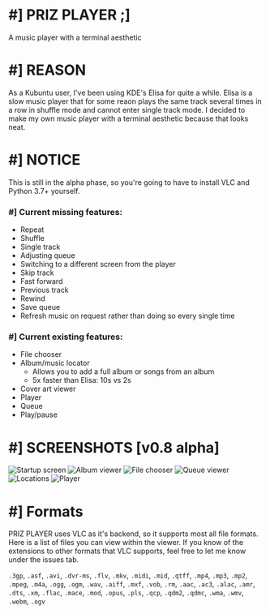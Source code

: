 # #] PRIZ PLAYER ;]
A music player with a terminal aesthetic

# #] REASON
As a Kubuntu user, I've been using KDE's Elisa for quite a while. Elisa is a slow music player that 
for some reaon plays the same track several times in a row in shuffle mode and cannot enter single track
mode. I decided to make my own music player with a terminal aesthetic because that looks neat.

# #] NOTICE
This is still in the alpha phase, so you're going to have to install VLC and Python 3.7+ yourself.

### #] Current missing features:
- Repeat
- Shuffle
- Single track
- Adjusting queue
- Switching to a different screen from the player
- Skip track
- Fast forward
- Previous track
- Rewind
- Save queue
- Refresh music on request rather than doing so every single time

### #] Current existing features:
- File chooser
- Album/music locator
  - Allows you to add a full album or songs from an album
  - 5x faster than Elisa: 10s vs 2s
- Cover art viewer
- Player
- Queue
- Play/pause

# #] SCREENSHOTS [v0.8 alpha]
![Startup screen](https://media.discordapp.net/attachments/569698278271090728/752224892040249374/unknown.png)
![Album viewer](https://media.discordapp.net/attachments/569698278271090728/752225328813834280/unknown.png)
![File chooser](https://media.discordapp.net/attachments/569698278271090728/752225455171698839/unknown.png)
![Queue viewer](https://media.discordapp.net/attachments/569698278271090728/752225691667529829/unknown.png)
![Locations](https://media.discordapp.net/attachments/569698278271090728/752225833506308127/unknown.png)
![Player](https://media.discordapp.net/attachments/569698278271090728/752226100901445642/unknown.png)

# #] Formats
PRIZ PLAYER uses VLC as it's backend, so it supports most all file formats. Here is a list 
of files you can view within the viewer. If you know of the extensions to other formats that VLC
supports, feel free to let me know under the issues tab.

`.3gp`, `.asf`, `.avi`, `.dvr-ms`, `.flv`,
`.mkv`, `.midi`, `.mid`, `.qtff`, `.mp4`,
`.mp3`, `.mp2`, `.mpeg`, `.m4a`, `.ogg`,
`.ogm`, `.wav`, `.aiff`, `.mxf`, `.vob`,
`.rm`, `.aac`, `.ac3`, `.alac`, `.amr`,
`.dts`, `.xm`, `.flac`, `.mace`, `.mod`,
`.opus`, `.pls`, `.qcp`, `.qdm2`, `.qdmc`,
`.wma`, `.wmv`, `.webm`, `.ogv`
